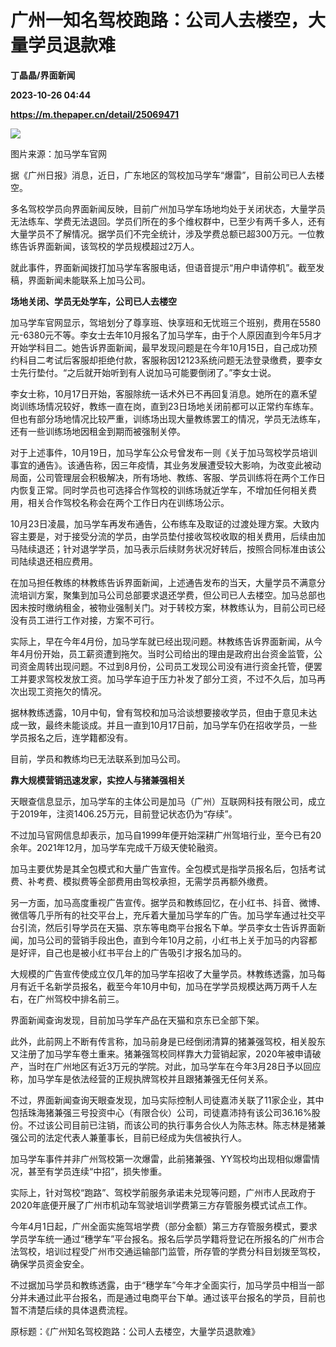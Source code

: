 # 广州一知名驾校跑路：公司人去楼空，大量学员退款难
**丁晶晶/界面新闻**

**2023-10-26 04:44**

**https://m.thepaper.cn/detail/25069471**

![](https://imagecloud.thepaper.cn/thepaper/image/275/720/47.png)

图片来源：加马学车官网

据《广州日报》消息，近日，广东地区的驾校加马学车“爆雷”，目前公司已人去楼空。

多名驾校学员向界面新闻反映，目前广州加马学车场地均处于关闭状态，大量学员无法练车、学费无法退回。学员们所在的多个维权群中，已至少有两千多人，还有大量学员不了解情况。据学员们不完全统计，涉及学费总额已超300万元。一位教练告诉界面新闻，该驾校的学员规模超过2万人。

就此事件，界面新闻拨打加马学车客服电话，但语音提示“用户申请停机”。截至发稿，界面新闻未能联系上加马公司。

**场地关闭、学员无处学车，公司已人去楼空**

加马学车官网显示，驾培划分了尊享班、快享班和无忧班三个班别，费用在5580元-6380元不等。李女士去年10月报名了加马学车，由于个人原因直到今年5月才开始学科目二。她告诉界面新闻，最早发现问题是在今年10月15日，自己成功预约科目二考试后客服却拒绝付款，客服称因12123系统问题无法登录缴费，要李女士先行垫付。“之后就开始听到有人说加马可能要倒闭了。”李女士说。

李女士称，10月17日开始，客服除统一话术外已不再回复消息。她所在的嘉禾望岗训练场情况较好，教练一直在岗，直到23日场地关闭前都可以正常约车练车。但也有部分场地情况比较严重，训练场出现大量教练罢工的情况，学员无法练车，还有一些训练场地因租金到期而被强制关停。

对于上述事件，10月19日，加马学车公众号曾发布一则《关于加马驾校学员培训事宜的通告》。该通告称，因三年疫情，其业务发展遭受较大影响，为改变此被动局面，公司管理层会积极解决，所有场地、教练、客服、学员训练将在两个工作日内恢复正常。同时学员也可选择合作驾校的训练场就近学车，不增加任何相关费用，相关合作驾校名称会在两个工作日内在训练场公示。

10月23日凌晨，加马学车再发布通告，公布练车及取证的过渡处理方案。大致内容主要是，对于接受分流的学员，由学员垫付接收驾校收取的相关费用，后续由加马陆续退还；针对退学学员，加马表示后续财务状况好转后，按照合同标准由该公司陆续退还相应费用。

在加马担任教练的林教练告诉界面新闻，上述通告发布的当天，大量学员不满意分流培训方案，聚集到加马公司总部要求退还学费，但公司已人去楼空。加马总部也因未按时缴纳租金，被物业强制关门。对于转校方案，林教练认为，目前公司已经没有员工进行工作对接，方案不可行。

实际上，早在今年4月份，加马学车就已经出现问题。林教练告诉界面新闻，从今年4月份开始，员工薪资遭到拖欠。当时公司给出的理由是政府出台资金监管，公司资金周转出现问题。不过到8月份，公司员工发现公司没有进行资金托管，便罢工并要求驾校发放工资。加马学车迫于压力补发了部分工资，不过不久后，加马再次出现工资拖欠的情况。

据林教练透露，10月中旬，曾有驾校和加马洽谈想要接收学员，但由于意见未达成一致，最终未能谈成。并且一直到10月17日前，加马学车仍在招收学员，一些学员报名之后，连学籍都没有。

目前，学员和教练均已无法联系到加马公司。

**靠大规模营销迅速发家，实控人与猪兼强相关**

天眼查信息显示，加马学车的主体公司是加马（广州）互联网科技有限公司，成立于2019年，注资1406.25万元，目前登记状态仍为“存续”。

不过加马官网信息却表示，加马自1999年便开始深耕广州驾培行业，至今已有20余年。2021年12月，加马学车完成千万级天使轮融资。

加马主要优势是其全包模式和大量广告宣传。全包模式是指学员报名后，包括考试费、补考费、模拟费等全部费用由驾校承担，无需学员再额外缴费。

另一方面，加马高度重视广告宣传。据学员和教练回忆，在小红书、抖音、微博、微信等几乎所有的社交平台上，充斥着大量加马学车的广告。加马学车通过社交平台引流，然后引导学员在天猫、京东等电商平台报名下单。学员李女士告诉界面新闻，加马公司的营销手段出色，直到今年10月之前，小红书上关于加马的内容都是好评，自己也是被小红书平台上的广告吸引才报名加马的。

大规模的广告宣传使成立仅几年的加马学车招收了大量学员。林教练透露，加马每月有近千名新学员报名，截至今年10月中旬，加马在学学员规模达两万两千人左右，在广州驾校中排名前三。

界面新闻查询发现，目前加马学车产品在天猫和京东已全部下架。

此外，此前网上不断有传言称，加马前身是已经倒闭清算的猪兼强驾校，相关股东又注册了加马学车卷土重来。猪兼强驾校同样靠大力营销起家，2020年被申请破产，当时在广州地区有近3万元的学院。对此，加马学车在今年3月28日予以回应称，加马学车是依法经营的正规执牌驾校并且跟猪兼强无任何关系。

不过，界面新闻查询天眼查发现，加马实际控制人司徒嘉沛关联了11家企业，其中包括珠海猪兼强三号投资中心（有限合伙）公司，司徒嘉沛持有该公司36.16%股份。不过该公司目前已注销，而该公司的执行事务合伙人为陈志林。陈志林是猪兼强公司的法定代表人兼董事长，目前已经成为失信被执行人。

加马学车事件并非广州驾校第一次爆雷，此前猪兼强、YY驾校均出现相似爆雷情况，甚至有学员连续“中招”，损失惨重。

实际上，针对驾校“跑路”、驾校学前服务承诺未兑现等问题，广州市人民政府于2020年底便开展了广州市机动车驾驶培训学费第三方存管服务模式试点工作。

今年4月1日起，广州全面实施驾培学费（部分金额）第三方存管服务模式，要求学员学车统一通过“穗学车”平台报名。报名后学员学籍将登记在所报名的广州市合法驾校，培训过程受广州市交通运输部门监管，所存管的学费分科目划拨至驾校，确保学员资金安全。

不过据加马学员和教练透露，由于“穗学车”今年才全面实行，加马学员中相当一部分并未通过此平台报名，而是通过电商平台下单。通过该平台报名的学员，目前也暂不清楚后续的具体退费流程。

原标题：《广州知名驾校跑路：公司人去楼空，大量学员退款难》